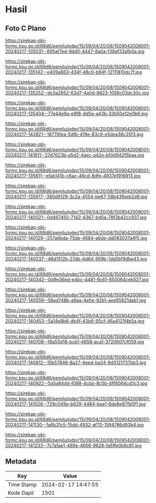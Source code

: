 # Hasil

## Foto C Plano

https://sirekap-obj-formc.kpu.go.id/68d6/pemilu/pdpr/15/09/04/20/08/1509042008001-20240217-135031--895af7ed-9dd0-4447-8a0a-f39af33afb0a.jpg

https://sirekap-obj-formc.kpu.go.id/68d6/pemilu/pdpr/15/09/04/20/08/1509042008001-20240217-135142--e409a663-434f-48c0-b94f-12111810dc7f.jpg

https://sirekap-obj-formc.kpu.go.id/68d6/pemilu/pdpr/15/09/04/20/08/1509042008001-20240217-135252--dc5a2652-63d7-4a0d-9823-1056c03dc30c.jpg

https://sirekap-obj-formc.kpu.go.id/68d6/pemilu/pdpr/15/09/04/20/08/1509042008001-20240217-135404--77e44e9a-e9f8-4d5e-a43b-33b50e12e0b6.jpg

https://sirekap-obj-formc.kpu.go.id/68d6/pemilu/pdpr/15/09/04/20/08/1509042008001-20240217-142821--18776fea-5dfb-419e-83c9-e5dea38c25f3.jpg

https://sirekap-obj-formc.kpu.go.id/68d6/pemilu/pdpr/15/09/04/20/08/1509042008001-20240217-141811--27d7623b-a5d2-4aec-a42e-b10d942f5baa.jpg

https://sirekap-obj-formc.kpu.go.id/68d6/pemilu/pdpr/15/09/04/20/08/1509042008001-20240217-135811--efab141b-c6ac-46cd-8dfe-4937e1916913.jpg

https://sirekap-obj-formc.kpu.go.id/68d6/pemilu/pdpr/15/09/04/20/08/1509042008001-20240217-135917--380d9129-3c2a-4554-be67-58b43fbeb2d8.jpg

https://sirekap-obj-formc.kpu.go.id/68d6/pemilu/pdpr/15/09/04/20/08/1509042008001-20240217-140021--0d467450-7142-4367-bd5a-78f3b42cc937.jpg

https://sirekap-obj-formc.kpu.go.id/68d6/pemilu/pdpr/15/09/04/20/08/1509042008001-20240217-140129--257a6bda-75de-4684-a6de-dd083037a4f5.jpg

https://sirekap-obj-formc.kpu.go.id/68d6/pemilu/pdpr/15/09/04/20/08/1509042008001-20240217-140237--46d1512b-27db-4d6d-959b-1dd0bf9dbe43.jpg

https://sirekap-obj-formc.kpu.go.id/68d6/pemilu/pdpr/15/09/04/20/08/1509042008001-20240217-140342--0d9e36ed-e4bc-4481-9c61-850064ceb527.jpg

https://sirekap-obj-formc.kpu.go.id/68d6/pemilu/pdpr/15/09/04/20/08/1509042008001-20240217-140559--58ad748b-a9aa-4e0e-92b1-aee95821dab1.jpg

https://sirekap-obj-formc.kpu.go.id/68d6/pemilu/pdpr/15/09/04/20/08/1509042008001-20240217-140453--5a14e9b8-db4f-43b6-95cf-46a4121f4b5a.jpg

https://sirekap-obj-formc.kpu.go.id/68d6/pemilu/pdpr/15/09/04/20/08/1509042008001-20240217-140708--f8a53d18-bcb1-4658-aca1-3720607cf059.jpg

https://sirekap-obj-formc.kpu.go.id/68d6/pemilu/pdpr/15/09/04/20/08/1509042008001-20240217-140812--15b57846-8a27-4eed-ba24-8d3121737bb3.jpg

https://sirekap-obj-formc.kpu.go.id/68d6/pemilu/pdpr/15/09/04/20/08/1509042008001-20240217-140922--5a5a84dd-f098-4cbb-8c5b-4ff8084cd0c3.jpg

https://sirekap-obj-formc.kpu.go.id/68d6/pemilu/pdpr/15/09/04/20/08/1509042008001-20240217-141026--729c049e-b629-4484-bee1-6de8e87fb0f1.jpg

https://sirekap-obj-formc.kpu.go.id/68d6/pemilu/pdpr/15/09/04/20/08/1509042008001-20240217-141130--1a6b31c5-15dd-4932-af70-1594786d93b4.jpg

https://sirekap-obj-formc.kpu.go.id/68d6/pemilu/pdpr/15/09/04/20/08/1509042008001-20240217-141233--7c7a1ae1-489e-4656-9628-fa5ffe0b6c81.jpg


## Metadata

| Key        | Value               |
| ---------- | ------------------- |
| Time Stamp | 2024-02-17 14:47:55 |
| Kode Dapil | 1501                |



